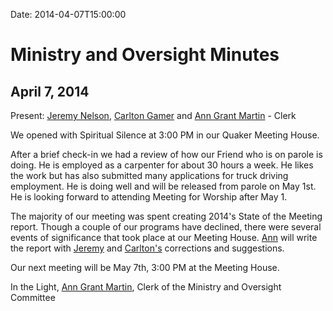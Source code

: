 Date: 2014-04-07T15:00:00

# Ministry and Oversight Minutes 
## April 7, 2014

[AnnGrantMartin]: /Friends/AnnGrantMartin
[CarltonGamer]: /Friends/CarltonGamer
[JeremyNelson]: /Friends/JeremyNelson

Present: [Jeremy Nelson][JeremyNelson], [Carlton Gamer][CarltonGamer] and 
[Ann Grant Martin][AnnGrantMartin] - Clerk

We opened with Spiritual Silence at 3:00 PM in our Quaker Meeting House.

After a brief check-in we had a review of how our Friend who is on parole is 
doing. He is employed as a carpenter for about 30 hours a week. He likes the 
work but has also submitted many applications for truck driving employment. He 
is doing well and will be released from parole on May 1st. He is looking 
forward to attending Meeting for Worship after May 1.

The majority of our meeting was spent creating 2014's State of the Meeting 
report. Though a couple of our programs have declined, there were several events 
of significance that took place at our Meeting House. [Ann][AnnGrantMartin] will 
write the report with [Jeremy][JeremyNelson] and  [Carlton's][CarltonGamer]
corrections and suggestions.

Our next meeting will be May 7th, 3:00 PM at the Meeting House.

In the Light,
[Ann Grant Martin][AnnGrantMartin], 
Clerk of the Ministry and Oversight  Committee


